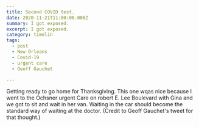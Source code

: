```yaml
---
title: Second COVID test.
date: 2020-11-21T11:00:00.000Z
summary: I got exposed.
excerpt: I got exposed.
category: timelin
tags:
  - post 
  - New Orleans
  - Covid-19
  - urgent care
  - Geoff Gauchet

---
```


Getting ready to go home for Thanksgiving. This one wqas nice because I went to the Ochsner urgent Care on robert E. Lee Boulevard with Gina and we got to sit and wait in her van. Waiting in the car should become the standard way of waiting at the doctor. (Credit to Geoff Gauchet's tweet for that thought.)